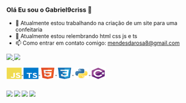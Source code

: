 ### Olá Eu sou o Gabriel9criss 👋
- 🔭 Atualmente estou trabalhando na criação de um site para uma confeitaria
- 🌱 Atualmente estou relembrando html css  js e ts
- 📫 Como entrar em contato comigo: mendesdarosa8@gmail.com
<div>
<a href="https://github.com/Gabriel9criss">
<img height="100em" src="https://github-readme-stats.vercel.app/api?username=Gabriel9criss&show_icons=true&theme=dracula&include_all_commits=true&count_private=true"/>
<img height="100em" src="https://github-readme-stats.vercel.app/api/top-langs/?username=Gabriel9criss&layout=compact&langs_count=16&theme=dracula"/>
</div>

<div style="display: inline_block"><br>
  <img align="center" alt="Rafa-Js" height="30" width="40" src="https://raw.githubusercontent.com/devicons/devicon/master/icons/javascript/javascript-plain.svg">
  <img align="center" alt="Rafa-Ts" height="30" width="40" src="https://raw.githubusercontent.com/devicons/devicon/master/icons/typescript/typescript-plain.svg">

  <img align="center" alt="Rafa-HTML" height="30" width="40" src="https://raw.githubusercontent.com/devicons/devicon/master/icons/html5/html5-original.svg">
  <img align="center" alt="Rafa-CSS" height="30" width="40" src="https://raw.githubusercontent.com/devicons/devicon/master/icons/css3/css3-original.svg">
  <img align="center" alt="Rafa-Python" height="30" width="40" src="https://raw.githubusercontent.com/devicons/devicon/master/icons/python/python-original.svg">
  <img align="center" alt="Rafa-Csharp" height="30" width="40" src="https://raw.githubusercontent.com/devicons/devicon/master/icons/csharp/csharp-original.svg">
</div>

  ##

<div> 
<a href="https://instagram.com/gabriel9cris" target="_blank"><img src="https://img.shields.io/badge/-Instagram-%23E4405F?style=for-the-badge&logo=instagram&logoColor=white" target="_blank"></a>  
<a href=https://api.whatsapp.com/send/?phone=555180651231&text&type=phone_number&app_absent=0 <img src="https://img.shields.io/badge/WhatsApp-25D366?style=for-the-badge&logo=whatsapp&logoColor=white</a>
<a href="https://discord.gg/wagxzStdcR" target="_blank"><img src="https://img.shields.io/badge/Discord-7289DA?style=for-the-badge&logo=discord&logoColor=white" target="_blank"></a> 
<a href = "mailto:mendesdarosa8@gmail.com"><img src="https://img.shields.io/badge/-Gmail-%23333?style=for-the-badge&logo=gmail&logoColor=white" target="_blank"></a>
<a href="https://www.linkedin.com/in/rafaella-ballerini-45875016a" target="_blank"><img src="https://img.shields.io/badge/-LinkedIn-%230077B5?style=for-the-badge&logo=linkedin&logoColor=white" target="_blank"></a> 
  
</div>
